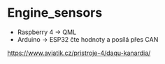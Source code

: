 # Engine_sensors

- Raspberry 4 -> QML
- Arduino -> ESP32 čte hodnoty a posílá přes CAN

https://www.aviatik.cz/pristroje-4/daqu-kanardia/
